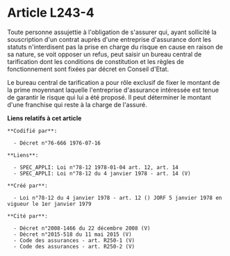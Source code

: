 # Article L243-4

Toute personne assujettie à l'obligation de s'assurer qui, ayant sollicité la souscription d'un contrat auprès d'une
entreprise d'assurance dont les statuts n'interdisent pas la prise en charge du risque en cause en raison de sa nature, se
voit opposer un refus, peut saisir un bureau central de tarification dont les conditions de constitution et les règles de
fonctionnement sont fixées par décret en Conseil d'Etat.

Le bureau central de tarification a pour rôle exclusif de fixer le montant de la prime moyennant laquelle l'entreprise
d'assurance intéressée est tenue de garantir le risque qui lui a été proposé. Il peut déterminer le montant d'une franchise
qui reste à la charge de l'assuré.

**Liens relatifs à cet article**

	**Codifié par**:

	  - Décret n°76-666 1976-07-16

	**Liens**:

	  - SPEC_APPLI: Loi n°78-12 1978-01-04 art. 12, art. 14
	  - SPEC_APPLI: Loi n°78-12 du 4 janvier 1978 - art. 14 (V)

	**Créé par**:

	  - Loi n°78-12 du 4 janvier 1978 - art. 12 () JORF 5 janvier 1978 en vigueur le 1er janvier 1979

	**Cité par**:

	  - Décret n°2008-1466 du 22 décembre 2008 (V)
	  - Décret n°2015-518 du 11 mai 2015 (V)
	  - Code des assurances - art. R250-1 (V)
	  - Code des assurances - art. R250-2 (V)
